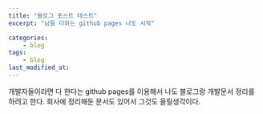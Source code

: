 ```yaml
---
title: "블로그 포스트 테스트"
excerpt: "남들 다하는 github pages 나도 시작"

categories: 
    - blog
tags:
    - blog
last_modified_at:
---
```

개발자들이라면 다 한다는 github pages를 이용해서 나도 블로그랑 개발문서 정리를 하려고 한다.
회사에 정리해둔 문서도 있어서 그것도 올릴생각이다.